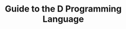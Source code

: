 ---
layout: reference_dlang
title: Guide to the D Programming Language
chapter: Types
section: Derived Types
subsection: Pointer Type
excerpt: D Programming Language
group: DLang
tags: [dlang, dguide, draft]
---